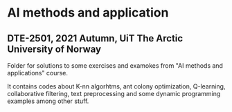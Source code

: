 # AI methods and application 
## DTE-2501, 2021 Autumn, UiT The Arctic University of Norway

Folder for solutions to some exercises and examokes from "AI methods and applications" course.

It contains codes about K-nn algorhtms, ant colony optimization, Q-learning, collaborative filtering, 
text preprocessing and some dynamic programming examples among other stuff.
